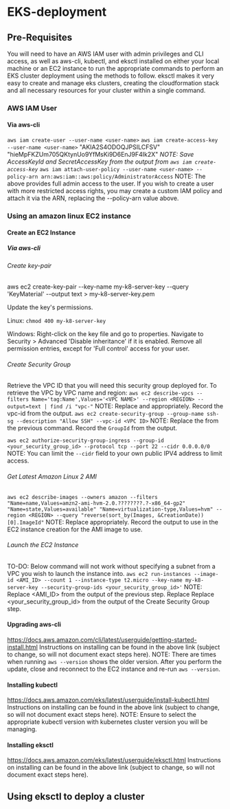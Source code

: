 # EKS-deployment

## Pre-Requisites
You will need to have an AWS IAM user with admin privileges and CLI access, as well as aws-cli, kubectl, and eksctl installed on either your local machine or an EC2 instance to run the appropriate commands to perform an EKS cluster deployment using the methods to follow. eksctl makes it very easy to create and manage eks clusters, creating the cloudformation stack and all necessary resources for your cluster within a single command.

### AWS IAM User

#### Via aws-cli
`aws iam create-user --user-name <user-name>`
`aws iam create-access-key --user-name <user-name>`
"AKIA2S4ODOQJPSILCFSV"
"hieMpFKZUm705QKtynUo9YfMsKi9D6EnJ9F4Ik2X"
*NOTE: Save AccessKeyId and SecretAccessKey from the output from `aws iam create-access-key`*
`aws iam attach-user-policy --user-name <user-name> --policy-arn arn:aws:iam::aws:policy/AdministratorAccess`
NOTE: The above provides full admin access to the user. If you wish to create a user with more restricted access rights, you may create a custom IAM policy and attach it via the ARN, replacing the --policy-arn value above.


### Using an amazon linux EC2 instance
#### Create an EC2 Instance
##### Via aws-cli
###### Create key-pair
aws ec2 create-key-pair --key-name my-k8-server-key --query 'KeyMaterial' --output text > my-k8-server-key.pem

Update the key's permissions.

Linux:
`chmod 400 my-k8-server-key`

Windows:
Right-click on the key file and go to properties.
Navigate to Security > Advanced
'Disable inheritance' if it is enabled.
Remove all permission entries, except for 'Full control' access for your user.

###### Create Security Group
Retrieve the VPC ID that you will need this security group deployed for.
To retrieve the VPC by VPC name and region:
`aws ec2 describe-vpcs --filters Name='tag:Name',Values='<VPC NAME>' --region <REGION> --output=text | find /i "vpc-"`
NOTE: Replace <VPC NAME> and <REGION> appropriately.
      Record the vpc-id from the output.
`aws ec2 create-security-group --group-name ssh-sg --description "Allow SSH" --vpc-id <VPC ID>`
NOTE: Replace the <VPC ID> from the previous command.
      Record the `GroupId` from the output.

`aws ec2 authorize-security-group-ingress --group-id <your_security_group_id> --protocol tcp --port 22 --cidr 0.0.0.0/0`
NOTE: You can limit the `--cidr` field to your own public IPV4 address to limit access.

###### Get Latest Amazon Linux 2 AMI
`aws ec2 describe-images --owners amazon --filters "Name=name,Values=amzn2-ami-hvm-2.0.????????.?-x86_64-gp2" "Name=state,Values=available" "Name=virtualization-type,Values=hvm" --region <REGION> --query "reverse(sort_by(Images, &CreationDate))[0].ImageId"`
NOTE: Replace <REGION> appropriately.
Record the output to use in the EC2 instance creation for the AMI image to use.

###### Launch the EC2 Instance
TO-DO: Below command will not work without specifying a subnet from a VPC you wish to launch the instance into.
`aws ec2 run-instances --image-id <AMI_ID> --count 1 --instance-type t2.micro --key-name my-k8-server-key --security-group-ids <your_security_group_id>'`
NOTE: Replace <AMI_ID> from the output of the previous step.
Replace Replace <your_security_group_id> from the output of the Create Security Group step.

#### Upgrading aws-cli
https://docs.aws.amazon.com/cli/latest/userguide/getting-started-install.html
Instructions on installing can be found in the above link (subject to change, so will not document exact steps here).
NOTE: There are times when running `aws --version` shows the older version. After you perform the update, close and reconnect to the EC2 instance and re-run `aws --version`.

#### Installing kubectl
https://docs.aws.amazon.com/eks/latest/userguide/install-kubectl.html
Instructions on installing can be found in the above link (subject to change, so will not document exact steps here).
NOTE: Ensure to select the appropriate kubectl version with kubernetes cluster version you will be managing.

#### Installing eksctl
https://docs.aws.amazon.com/eks/latest/userguide/eksctl.html
Instructions on installing can be found in the above link (subject to change, so will not document exact steps here).

## Using eksctl to deploy a cluster
